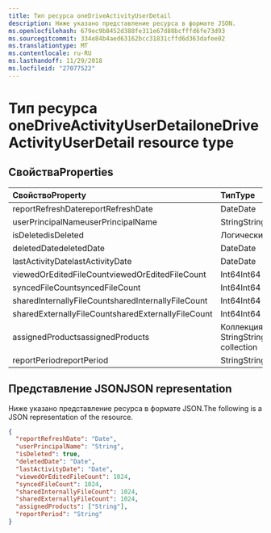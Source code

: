 ```yaml
---
title: Тип ресурса oneDriveActivityUserDetail
description: Ниже указано представление ресурса в формате JSON.
ms.openlocfilehash: 679ec9b8452d388fe311e67d88bcfffd6fe73d93
ms.sourcegitcommit: 334e84b4aed63162bcc31831cffd6d363dafee02
ms.translationtype: MT
ms.contentlocale: ru-RU
ms.lasthandoff: 11/29/2018
ms.locfileid: "27077522"
---
```

# <a name="onedriveactivityuserdetail-resource-type"></a><span data-ttu-id="f792b-103">Тип ресурса oneDriveActivityUserDetail</span><span class="sxs-lookup"><span data-stu-id="f792b-103">oneDriveActivityUserDetail resource type</span></span>

## <a name="properties"></a><span data-ttu-id="f792b-104">Свойства</span><span class="sxs-lookup"><span data-stu-id="f792b-104">Properties</span></span>

| <span data-ttu-id="f792b-105">Свойство</span><span class="sxs-lookup"><span data-stu-id="f792b-105">Property</span></span>                  | <span data-ttu-id="f792b-106">Тип</span><span class="sxs-lookup"><span data-stu-id="f792b-106">Type</span></span>              |
| :------------------------ | :---------------- |
| <span data-ttu-id="f792b-107">reportRefreshDate</span><span class="sxs-lookup"><span data-stu-id="f792b-107">reportRefreshDate</span></span>         | <span data-ttu-id="f792b-108">Date</span><span class="sxs-lookup"><span data-stu-id="f792b-108">Date</span></span>              |
| <span data-ttu-id="f792b-109">userPrincipalName</span><span class="sxs-lookup"><span data-stu-id="f792b-109">userPrincipalName</span></span>         | <span data-ttu-id="f792b-110">String</span><span class="sxs-lookup"><span data-stu-id="f792b-110">String</span></span>            |
| <span data-ttu-id="f792b-111">isDeleted</span><span class="sxs-lookup"><span data-stu-id="f792b-111">isDeleted</span></span>                 | <span data-ttu-id="f792b-112">Логический</span><span class="sxs-lookup"><span data-stu-id="f792b-112">Boolean</span></span>           |
| <span data-ttu-id="f792b-113">deletedDate</span><span class="sxs-lookup"><span data-stu-id="f792b-113">deletedDate</span></span>               | <span data-ttu-id="f792b-114">Date</span><span class="sxs-lookup"><span data-stu-id="f792b-114">Date</span></span>              |
| <span data-ttu-id="f792b-115">lastActivityDate</span><span class="sxs-lookup"><span data-stu-id="f792b-115">lastActivityDate</span></span>          | <span data-ttu-id="f792b-116">Date</span><span class="sxs-lookup"><span data-stu-id="f792b-116">Date</span></span>              |
| <span data-ttu-id="f792b-117">viewedOrEditedFileCount</span><span class="sxs-lookup"><span data-stu-id="f792b-117">viewedOrEditedFileCount</span></span>   | <span data-ttu-id="f792b-118">Int64</span><span class="sxs-lookup"><span data-stu-id="f792b-118">Int64</span></span>             |
| <span data-ttu-id="f792b-119">syncedFileCount</span><span class="sxs-lookup"><span data-stu-id="f792b-119">syncedFileCount</span></span>           | <span data-ttu-id="f792b-120">Int64</span><span class="sxs-lookup"><span data-stu-id="f792b-120">Int64</span></span>             |
| <span data-ttu-id="f792b-121">sharedInternallyFileCount</span><span class="sxs-lookup"><span data-stu-id="f792b-121">sharedInternallyFileCount</span></span> | <span data-ttu-id="f792b-122">Int64</span><span class="sxs-lookup"><span data-stu-id="f792b-122">Int64</span></span>             |
| <span data-ttu-id="f792b-123">sharedExternallyFileCount</span><span class="sxs-lookup"><span data-stu-id="f792b-123">sharedExternallyFileCount</span></span> | <span data-ttu-id="f792b-124">Int64</span><span class="sxs-lookup"><span data-stu-id="f792b-124">Int64</span></span>             |
| <span data-ttu-id="f792b-125">assignedProducts</span><span class="sxs-lookup"><span data-stu-id="f792b-125">assignedProducts</span></span>          | <span data-ttu-id="f792b-126">Коллекция String</span><span class="sxs-lookup"><span data-stu-id="f792b-126">String collection</span></span> |
| <span data-ttu-id="f792b-127">reportPeriod</span><span class="sxs-lookup"><span data-stu-id="f792b-127">reportPeriod</span></span>              | <span data-ttu-id="f792b-128">String</span><span class="sxs-lookup"><span data-stu-id="f792b-128">String</span></span>            |

## <a name="json-representation"></a><span data-ttu-id="f792b-129">Представление JSON</span><span class="sxs-lookup"><span data-stu-id="f792b-129">JSON representation</span></span>

<span data-ttu-id="f792b-130">Ниже указано представление ресурса в формате JSON.</span><span class="sxs-lookup"><span data-stu-id="f792b-130">The following is a JSON representation of the resource.</span></span>

<!-- {
  "blockType": "resource",
  "@odata.type": "microsoft.graph.oneDriveActivityUserDetail"
} -->

```json
{
  "reportRefreshDate": "Date", 
  "userPrincipalName": "String", 
  "isDeleted": true, 
  "deletedDate": "Date", 
  "lastActivityDate": "Date", 
  "viewedOrEditedFileCount": 1024, 
  "syncedFileCount": 1024, 
  "sharedInternallyFileCount": 1024, 
  "sharedExternallyFileCount": 1024, 
  "assignedProducts": ["String"], 
  "reportPeriod": "String"
}
```
